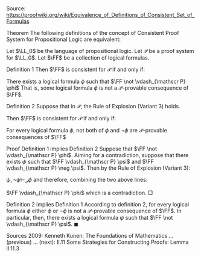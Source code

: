 # 

Source: https://proofwiki.org/wiki/Equivalence_of_Definitions_of_Consistent_Set_of_Formulas



Theorem
The following definitions of the concept of Consistent Proof System for Propositional Logic are equivalent:

Let $\LL_0$ be the language of propositional logic.
Let $\mathscr P$ be a proof system for $\LL_0$.
Let $\FF$ be a collection of logical formulas.

Definition 1
Then $\FF$ is consistent for $\mathscr P$ if and only if:

There exists a logical formula $\phi$ such that $\FF \not \vdash_{\mathscr P} \phi$
That is, some logical formula $\phi$ is not a $\mathscr P$-provable consequence of $\FF$.

Definition 2
Suppose that in $\mathscr P$, the Rule of Explosion (Variant 3) holds.

Then $\FF$ is consistent for $\mathscr P$ if and only if:

For every logical formula $\phi$, not both of $\phi$ and $\neg \phi$ are $\mathscr P$-provable consequences of $\FF$


Proof
Definition 1 implies Definition 2
Suppose that $\FF \not \vdash_{\mathscr P} \phi$.
Aiming for a contradiction, suppose that there exists $\psi$ such that $\FF \vdash_{\mathscr P} \psi$ and $\FF \vdash_{\mathscr P} \neg \psi$.
Then by the Rule of Explosion (Variant 3):

$\psi, \neg \psi \vdash_{\mathscr P} \phi$
and therefore, combining the two above lines:

$\FF \vdash_{\mathscr P} \phi$
which is a contradiction.
$\Box$


Definition 2 implies Definition 1
According to definition 2, for every logical formula $\phi$ either $\phi$ or $\neg \phi$ is not a $\mathscr P$-provable consequence of $\FF$.
In particular, then, there exists a logical formula $\psi$ such that $\FF \not \vdash_{\mathscr P} \psi$.
$\blacksquare$


Sources
2009: Kenneth Kunen: The Foundations of Mathematics ... (previous) ... (next): $\text{II}.11$ Some Strategies for Constructing Proofs: Lemma $\text{II}.11.3$




